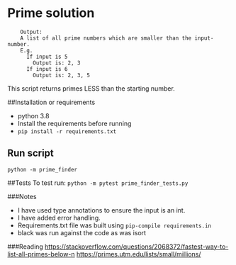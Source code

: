 # Prime solution



        Output:
        A list of all prime numbers which are smaller than the input-number.
        E.g.
          If input is 5
            Output is: 2, 3
          If input is 6
            Output is: 2, 3, 5



This script returns primes LESS than the starting number.

##Installation or requirements
- python 3.8
- Install the requirements before running
- `pip install -r requirements.txt`

## Run script
`python -m prime_finder`

##Tests
To test run:
`python -m pytest prime_finder_tests.py`

###Notes

- I have used type annotations to ensure the input is an int.
- I have added error handling.
- Requirements.txt file was built using `pip-compile requirements.in`
- black was run against the code as was isort

###Reading
https://stackoverflow.com/questions/2068372/fastest-way-to-list-all-primes-below-n
https://primes.utm.edu/lists/small/millions/
